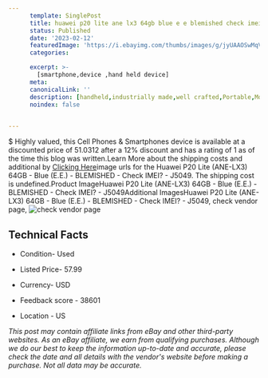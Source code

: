 ```yaml
---
      template: SinglePost
      title: huawei p20 lite ane lx3 64gb blue e e blemished check imei j5049
      status: Published
      date: '2023-02-12'
      featuredImage: 'https://i.ebayimg.com/thumbs/images/g/jyUAAOSwMqVjOyTP/s-l225.jpg'
      categories: 

      excerpt: >-
        [smartphone,device ,hand held device]
      meta:
      canonicalLink: ''
      description: [handheld,industrially made,well crafted,Portable,Mobile,Compact,Convenient,Lightweight,Maneuverable,Man-portable,Miniature,Carriable,Hand-held,Light,Holdable,Transportable,Mobile device,Pocket-sized,On-the-go,Wireless,Cordless,Compact size,Convenient size, smartphone,device ,hand held device]
      noindex: false

        
---
```

$
    Highly valued, this Cell Phones & Smartphones device is available at a discounted price of 51.0312 after a 12% discount and has a rating of 1 as of the time this blog was written.Learn More about the shipping costs and additional by [Clicking Here](https://www.ebay.com/itm/134262403231?hash=item1f42a9b09f%3Ag%3AjyUAAOSwMqVjOyTP&amdata=enc%3AAQAHAAAA4Pigtc8T8zhJS0J4TYcC4PlPh0L3DS4eGqx0qFZUayrc%2BeTjtxHAy%2FoHf8A4RO0FrN24Nil%2F4BezBr%2Bir%2B%2BvNd6Jyxv5iNSua%2F%2Bt6mnKyEFQAM4eE5mHa4HNuhdkn2PmPIhHCoUhEbcD%2Buo5dGMs4IYpB65OV%2ByzXfYfltudSxSuzrV%2F2qiv9XgEw26jAkat0HkfUyHn9pQe0M78E%2BbMBDyq84Z4TVm4jBGbPSEzuuXJ2VRuA%2B1VMbKXqhqhGYt9rGPvZAcPqj35meo0n4pOhro7e%2FytA90fFlObVJciHCOV&mkevt=1&mkcid=1&mkrid=711-53200-19255-0&campid=%253CePNCampaignId%253E&customid=%253CreferenceId%253E&toolid=10049)image urls for the Huawei P20 Lite (ANE-LX3) 64GB - Blue (E.E.) - BLEMISHED - Check IMEI? - J5049. The shipping cost is undefined.Product ImageHuawei P20 Lite (ANE-LX3) 64GB - Blue (E.E.) - BLEMISHED - Check IMEI? - J5049Additional ImagesHuawei P20 Lite (ANE-LX3) 64GB - Blue (E.E.) - BLEMISHED - Check IMEI? - J5049, check vendor page, ![check vendor page](https://origin-galleryplus.ebayimg.com/ws/web/134262403231_2_0_1/225x225.jpg,https://origin-galleryplus.ebayimg.com/ws/web/134262403231_3_0_1/225x225.jpg,https://origin-galleryplus.ebayimg.com/ws/web/134262403231_4_0_1/225x225.jpg,https://origin-galleryplus.ebayimg.com/ws/web/134262403231_5_0_1/225x225.jpg,https://origin-galleryplus.ebayimg.com/ws/web/134262403231_6_0_1/225x225.jpg)
    
    

 ## Technical Facts 



     
      

 - Condition- Used 


      

 - Listed Price- 57.99 


      

 - Currency- USD 


      

 - Feedback score - 38601 


      

 - Location - US 


      
      

 *_This post may contain affiliate links from eBay and other third-party websites. As an eBay affiliate, we earn from qualifying purchases. Although we do our best to keep the information up-to-date and accurate, please check the date and all details with the vendor's website before making a purchase. Not all data may be accurate._*



    
    
    
    
    
